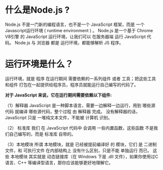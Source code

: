 # 什么是Node.js  ?   

Node.js 不是一门新的编程语言，也不是一个 JavaScript 框架，而是 一个 Javascript运行环境 ( runtime environment )  。
Node.js 是一个基于 Chrome V8引擎 的 JavaScript 运行环境，让我们可以 在服务器端 运行 JavaScript 代码。
Node.js 与 浏览器 都是  运行环境，都能够解析 JS 程序。

# 运行环境是什么？

运行环境，就是 程序 在运行期间 需要依赖的一系列组件 或者 工具；把这些工具和组件 打包在一起提供给程序员，程序员就能运行自己编写的代码了。

**对于 JavaScript 来说，它在运行期间需要依赖以下组件:**

（1）解释器
JavaScript 是一种脚本语言，需要一边解释一边运行，用到 哪些源代码 就编译 哪些源代码，整个过程 由 解释器 完成。
没有解释器的话，JavaScript 只是 一堆纯文本文件，不能被 计算机 识别。

（2） 标准库
我们 在 JavaScript 代码中 会调用 一些内置函数，这些函数 不是我们自己编写的，而是 标准库 自带的。

（3）本地模块
所谓 本地模块，就是 已经被提前编译好 的 模块，它们 是 二进制文件，和 可执行文件 在内部结构上 没有什么区别，只是不能 单独运行 而已。
这些 本地模块 其实就是 动态链接库（在 Windows 下是 .dll 文件），如果你使用过C语言、C++ 等编译型语言，那你应该能够更好地理解它。
